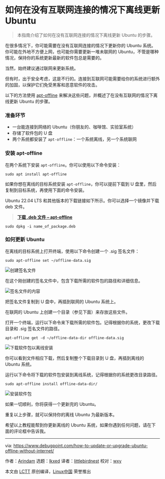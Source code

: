 [#]: subject: "How to Update or Upgrade Ubuntu Offline without Internet"
[#]: via: "https://www.debugpoint.com/how-to-update-or-upgrade-ubuntu-offline-without-internet/"
[#]: author: "Arindam https://www.debugpoint.com/author/admin1/"
[#]: collector: "lkxed"
[#]: translator: "littlebirdnest"
[#]: reviewer: "wxy"
[#]: publisher: " "
[#]: url: " "

如何在没有互联网连接的情况下离线更新 Ubuntu
======

> 本指南介绍了如何在没有互联网连接的情况下离线更新 Ubuntu 的步骤。

在很多情况下，你可能需要在没有互联网连接的情况下更新你的 Ubuntu 系统。你可能在外地不方便上网，也可能你需要更新一堆未联网的 Ubuntu，不管是哪种情况，保持你的系统更新最新的软件包总是需要的。

当然，始终建议通过联网来更新系统。

但有时，出于安全考虑，这是不行的。连接到互联网可能需要给你的系统进行额外的加固，以保护它们免受黑客和恶意软件的攻击。

以下的方法使用 [apt-offline][1] 来解决这些问题，并概述了在没有互联网的情况下离线更新 Ubuntu 的步骤。

### 准备环节

- 一台能连接到网络的 Ubuntu（你朋友的、咖啡馆、实验室系统）
- 存储了软件包的 U 盘
- 两个系统都安装了 `apt-offline`：一个系统离线，另一个系统联网

### 安装 apt-offline

在两个系统下安装 `apt-offline`。你可以使用以下命令安装：

```
sudo apt install apt-offline
```

如果你想在离线的目标系统安装 `apt-offline`，你可以提前下载到 U 盘里，然后复制到目标系统，再使用下面的命令安装。

Ubuntu 22.04 LTS 和其他版本的下载链接如下所示。你可以选择一个镜像并下载 deb 文件。

> **[下载 .deb 文件 – apt-offline][2]**

```
sudo dpkg -i name_of_package.deb
```

### 如何更新 Ubuntu

在离线的目标系统上打开终端，使用以下命令创建一个 .sig 签名文件：

```
sudo apt-offline set ~/offline-data.sig
```

![创建签名文件][4]

在这个刚创建的签名文件中，包含下载所需的软件包的路径和详细信息。

![签名文件的内容][6]

把签名文件复制到 U 盘中，再插到联网的 Ubuntu 系统上。

在联网的 Ubuntu 上创建一个目录（参见下面）来存放这些文件。

打开一个终端，运行以下命令来下载所需的软件包。记得根据你的系统，更改下载目录和 .sig 签名文件的路径。

```
apt-offline get -d ~/offline-data-dir offline-data.sig
```

![下载软件包以离线安装][8]

你可以看到文件相应下载，然后复制整个下载目录到 U 盘，再插到离线的 Ubuntu 系统。

运行以下命令将下载的软件包安装到离线系统，记得根据你的系统更改目录路径。

```
sudo apt-offline install offline-data-dir/
```

![安装软件包][10]

如果一切顺利，你将获得一个更新完的 Ubuntu。

重复以上步骤，就可以保持你的离线 Ubuntu 为最新版本。

希望以上教程能帮到你更新离线的 Ubuntu 系统，如果你遇到任何问题，请在下面的评论框中告诉我。

--------------------------------------------------------------------------------

via: https://www.debugpoint.com/how-to-update-or-upgrade-ubuntu-offline-without-internet/

作者：[Arindam][a]
选题：[lkxed][b]
译者：[littlebirdnest](https://github.com/littlebirdnest)
校对：[wxy](https://github.com/wxy)

本文由 [LCTT](https://github.com/LCTT/TranslateProject) 原创编译，[Linux中国](https://linux.cn/) 荣誉推出

[a]: https://www.debugpoint.com/author/admin1/
[b]: https://github.com/lkxed
[1]: https://github.com/rickysarraf/apt-offline
[2]: https://packages.ubuntu.com/focal/all/apt-offline/download
[3]: https://www.debugpoint.com/wp-content/uploads/2021/03/Create-the-sig-file-1024x204.jpg
[4]: https://www.debugpoint.com/wp-content/uploads/2021/03/Create-the-sig-file.jpg
[5]: https://www.debugpoint.com/wp-content/uploads/2021/03/sig-file-contents-1024x250.jpg
[6]: https://www.debugpoint.com/wp-content/uploads/2021/03/sig-file-contents.jpg
[7]: https://www.debugpoint.com/wp-content/uploads/2021/03/Download-the-packages-to-install-offline-1024x437.jpg
[8]: https://www.debugpoint.com/wp-content/uploads/2021/03/Download-the-packages-to-install-offline.jpg
[9]: https://www.debugpoint.com/wp-content/uploads/2021/03/Installing-packages-offline-update-ubuntu-1024x509.jpg
[10]: https://www.debugpoint.com/wp-content/uploads/2021/03/Installing-packages-offline-update-ubuntu.jpg

